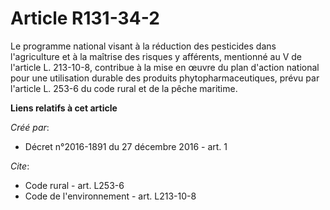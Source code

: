 # Article R131-34-2

Le programme national visant à la réduction des pesticides dans l'agriculture et à la maîtrise des risques y afférents,
mentionné au V de l'article L. 213-10-8, contribue à la mise en œuvre du plan d'action national pour une utilisation durable
des produits phytopharmaceutiques, prévu par l'article L. 253-6 du code rural et de la pêche maritime.

**Liens relatifs à cet article**

_Créé par_:

  - Décret n°2016-1891 du 27 décembre 2016 - art. 1

_Cite_:

  - Code rural - art. L253-6
  - Code de l'environnement - art. L213-10-8
